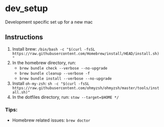 # dev_setup
Development specific set up for a new mac


## Instructions ##

1. Install brew: `/bin/bash -c "$(curl -fsSL https://raw.githubusercontent.com/Homebrew/install/HEAD/install.sh)"`
2. In the homebrew directory, run:
    - `brew bundle check --verbose --no-upgrade`
    - `brew bundle cleanup --verbose -f`
    - `brew bundle install --verbose --no-upgrade`
3. Install `oh-my-zsh`: `sh -c "$(curl -fsSL https://raw.githubusercontent.com/ohmyzsh/ohmyzsh/master/tools/install.sh)"`
4. In the dotfiles directory, run: `stow --target=$HOME */`


### Tips:
- Homebrew related issues: `brew doctor`